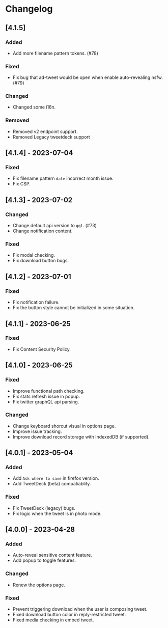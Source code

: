 # Changelog

## [4.1.5]

### Added

- Add more filename pattern tokens. (#78)

### Fixed

- Fix bug that ad-tweet would be open when enable auto-revealing nsfw. (#79)

### Changed

- Changed some i18n.

### Removed

- Removed v2 endpoint support.
- Removed Legacy tweetdeck support


## [4.1.4] - 2023-07-04

### Fixed

- Fix filename pattern `date` incorrect month issue.
- Fix CSP.


## [4.1.3] - 2023-07-02

### Changed

- Change default api version to `gql`. (#73)
- Change notification content.

### Fixed

- Fix modal checking.
- Fix download button bugs.


## [4.1.2] - 2023-07-01

### Fixed

- Fix notification failure.
- Fix the button style cannot be initialized in some situation.


## [4.1.1] - 2023-06-25

### Fixed

- Fix Content Security Policy.


## [4.1.0] - 2023-06-25

### Fixed

- Improve functional path checking.
- Fix stats refresh issue in popup.
- Fix twitter graphQL api parsing.

### Changed

- Change keyboard shorcut visual in options page.
- Improve issue tracking.
- Improve download record storage with IndexedDB (if supported).


## [4.0.1] - 2023-05-04

### Added

- Add `Ask where to save` in firefox version.
- Add TweetDeck (beta) compatiablity.

### Fixed

- Fix TweetDeck (legacy) bugs.
- Fix logic when the tweet is in photo mode.


## [4.0.0] - 2023-04-28

### Added

- Auto-reveal sensitive content feature.
- Add popup to toggle features.

### Changed

- Renew the options page.

### Fixed

- Prevent triggering download when the user is composing tweet.
- Fixed download button color in reply-restricted tweet.
- Fixed media checking in embed tweet.
